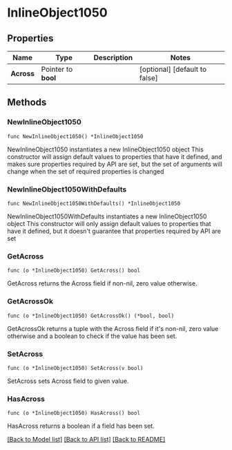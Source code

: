 # InlineObject1050

## Properties

Name | Type | Description | Notes
------------ | ------------- | ------------- | -------------
**Across** | Pointer to **bool** |  | [optional] [default to false]

## Methods

### NewInlineObject1050

`func NewInlineObject1050() *InlineObject1050`

NewInlineObject1050 instantiates a new InlineObject1050 object
This constructor will assign default values to properties that have it defined,
and makes sure properties required by API are set, but the set of arguments
will change when the set of required properties is changed

### NewInlineObject1050WithDefaults

`func NewInlineObject1050WithDefaults() *InlineObject1050`

NewInlineObject1050WithDefaults instantiates a new InlineObject1050 object
This constructor will only assign default values to properties that have it defined,
but it doesn't guarantee that properties required by API are set

### GetAcross

`func (o *InlineObject1050) GetAcross() bool`

GetAcross returns the Across field if non-nil, zero value otherwise.

### GetAcrossOk

`func (o *InlineObject1050) GetAcrossOk() (*bool, bool)`

GetAcrossOk returns a tuple with the Across field if it's non-nil, zero value otherwise
and a boolean to check if the value has been set.

### SetAcross

`func (o *InlineObject1050) SetAcross(v bool)`

SetAcross sets Across field to given value.

### HasAcross

`func (o *InlineObject1050) HasAcross() bool`

HasAcross returns a boolean if a field has been set.


[[Back to Model list]](../README.md#documentation-for-models) [[Back to API list]](../README.md#documentation-for-api-endpoints) [[Back to README]](../README.md)


